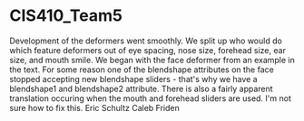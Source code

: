# CIS410_Team5

Development of the deformers went smoothly. We split up who would do which feature deformers out of eye spacing, nose size, forehead size, ear size, and mouth smile. We began with the face deformer from an example in the text. 
For some reason one of the blendshape attributes on the face stopped accepting new blendshape sliders - that's why we have a blendshape1 and blendshape2 attribute. There is also a fairly apparent translation occuring when the mouth and forehead sliders are used. I'm not sure how to fix this.
Eric Schultz
Caleb Friden


